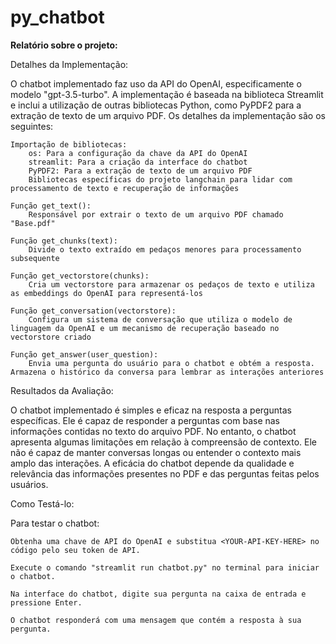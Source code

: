 # py_chatbot

**Relatório sobre o projeto:**

Detalhes da Implementação:

O chatbot implementado faz uso da API do OpenAI, especificamente o modelo "gpt-3.5-turbo". A implementação é baseada na biblioteca Streamlit e inclui a utilização de outras bibliotecas Python, como PyPDF2 para a extração de texto de um arquivo PDF. Os detalhes da implementação são os seguintes:

    Importação de bibliotecas:
        os: Para a configuração da chave da API do OpenAI
        streamlit: Para a criação da interface do chatbot
        PyPDF2: Para a extração de texto de um arquivo PDF
        Bibliotecas específicas do projeto langchain para lidar com processamento de texto e recuperação de informações

    Função get_text():
        Responsável por extrair o texto de um arquivo PDF chamado "Base.pdf"

    Função get_chunks(text):
        Divide o texto extraído em pedaços menores para processamento subsequente

    Função get_vectorstore(chunks):
        Cria um vectorstore para armazenar os pedaços de texto e utiliza as embeddings do OpenAI para representá-los

    Função get_conversation(vectorstore):
        Configura um sistema de conversação que utiliza o modelo de linguagem da OpenAI e um mecanismo de recuperação baseado no vectorstore criado

    Função get_answer(user_question):
        Envia uma pergunta do usuário para o chatbot e obtém a resposta. Armazena o histórico da conversa para lembrar as interações anteriores

Resultados da Avaliação:

O chatbot implementado é simples e eficaz na resposta a perguntas específicas. Ele é capaz de responder a perguntas com base nas informações contidas no texto do arquivo PDF. No entanto, o chatbot apresenta algumas limitações em relação à compreensão de contexto. Ele não é capaz de manter conversas longas ou entender o contexto mais amplo das interações. A eficácia do chatbot depende da qualidade e relevância das informações presentes no PDF e das perguntas feitas pelos usuários.

Como Testá-lo:

Para testar o chatbot:

    Obtenha uma chave de API do OpenAI e substitua <YOUR-API-KEY-HERE> no código pelo seu token de API.

    Execute o comando "streamlit run chatbot.py" no terminal para iniciar o chatbot.

    Na interface do chatbot, digite sua pergunta na caixa de entrada e pressione Enter.

    O chatbot responderá com uma mensagem que contém a resposta à sua pergunta.
